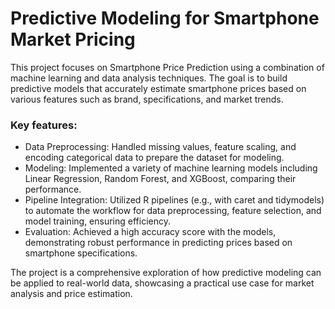 # Predictive Modeling for Smartphone Market Pricing
This project focuses on Smartphone Price Prediction using a combination of machine learning and data analysis techniques. The goal is to build predictive models that accurately estimate smartphone prices based on various features such as brand, specifications, and market trends.

### Key features:

- Data Preprocessing: Handled missing values, feature scaling, and encoding categorical data to prepare the dataset for modeling.
- Modeling: Implemented a variety of machine learning models including Linear Regression, Random Forest, and XGBoost, comparing their performance.
- Pipeline Integration: Utilized R pipelines (e.g., with caret and tidymodels) to automate the workflow for data preprocessing, feature selection, and model training, ensuring efficiency.
- Evaluation: Achieved a high accuracy score with the models, demonstrating robust performance in predicting prices based on smartphone specifications.

The project is a comprehensive exploration of how predictive modeling can be applied to real-world data, showcasing a practical use case for market analysis and price estimation.


